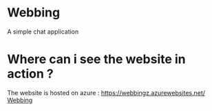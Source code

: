 # Webbing
A simple chat application

# Where can i see the website in action ?
The website is hosted on azure : https://webbingz.azurewebsites.net/
[Webbing](https://webbingz.azurewebsites.net/ "Webbing")
